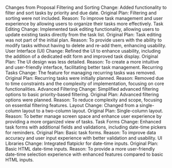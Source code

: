 Changes from Proposal
Filtering and Sorting
Change: Added functionality to filter and sort tasks by priority and due date.
Original Plan: Filtering and sorting were not included.
Reason: To improve task management and user experience by allowing users to organize their tasks more effectively.
Task Editing
Change: Implemented task editing functionality, allowing users to update existing tasks directly from the task list.
Original Plan: Task editing was not part of the initial plan.
Reason: To provide users with the ability to modify tasks without having to delete and re-add them, enhancing usability.
User Interface (UI)
Change: Refined the UI to enhance usability, including the addition of a dedicated edit form and improved task display.
Original Plan: The UI design was less detailed.
Reason: To create a more intuitive and user-friendly interface, facilitating better task management.
Recurring Tasks
Change: The feature for managing recurring tasks was removed.
Original Plan: Recurring tasks were initially planned.
Reason: Removed due to time constraints and the complexity of implementation, focusing on core functionalities.
Advanced Filtering
Change: Simplified advanced filtering options to basic priority-based filtering.
Original Plan: Advanced filtering options were planned.
Reason: To reduce complexity and scope, focusing on essential filtering features.
Layout
Change: Changed from a single-column layout to a two-column layout.
Original Plan: Single-column layout.
Reason: To better manage screen space and enhance user experience by providing a more organized view of tasks.
Task Forms
Change: Enhanced task forms with additional fields and validations, including date-time pickers for reminders.
Original Plan: Basic task forms.
Reason: To improve data accuracy and user input experience with better validation and usability.
UI Libraries
Change: Integrated flatpickr for date-time inputs.
Original Plan: Basic HTML date-time inputs.
Reason: To provide a more user-friendly date-time selection experience with enhanced features compared to basic HTML inputs.